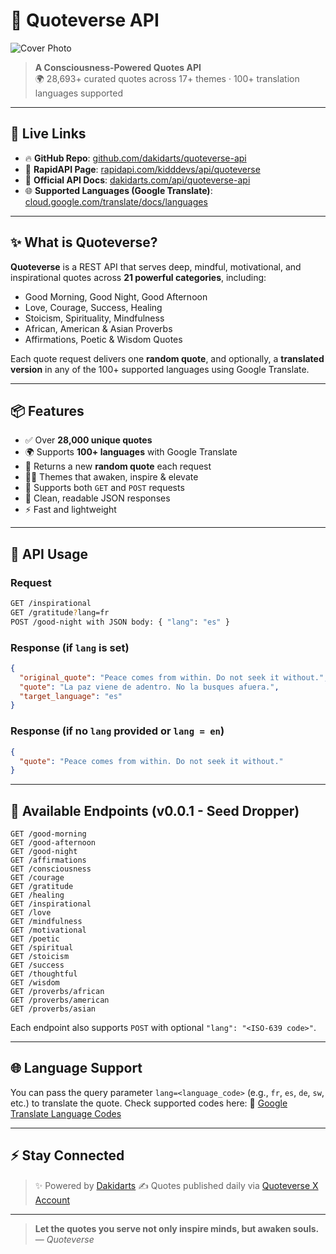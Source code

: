 # 🌌 Quoteverse API

![Cover Photo](https://res.cloudinary.com/ds64xs2lp/image/upload/v1752863761/Quoteverse_xekg7v.png)

> **A Consciousness-Powered Quotes API**  
> 🌍 28,693+ curated quotes across 17+ themes · 100+ translation languages supported

---

## 🔗 Live Links

- 🔥 **GitHub Repo**: [github.com/dakidarts/quoteverse-api](https://github.com/dakidarts/quoteverse-api)  
- 🚀 **RapidAPI Page**: [rapidapi.com/kidddevs/api/quoteverse](https://rapidapi.com/kidddevs/api/quoteverse)  
- 📖 **Official API Docs**: [dakidarts.com/api/quoteverse-api](https://dakidarts.com/api/quoteverse-api)  
- 🌐 **Supported Languages (Google Translate)**: [cloud.google.com/translate/docs/languages](https://cloud.google.com/translate/docs/languages)

---

## ✨ What is Quoteverse?

**Quoteverse** is a REST API that serves deep, mindful, motivational, and inspirational quotes across **21 powerful categories**, including:

- Good Morning, Good Night, Good Afternoon
- Love, Courage, Success, Healing
- Stoicism, Spirituality, Mindfulness
- African, American & Asian Proverbs
- Affirmations, Poetic & Wisdom Quotes

Each quote request delivers one **random quote**, and optionally, a **translated version** in any of the 100+ supported languages using Google Translate.

---

## 📦 Features

- ✅ Over **28,000 unique quotes**
- 🌍 Supports **100+ languages** with Google Translate
- 🔄 Returns a new **random quote** each request
- 🧘‍♂️ Themes that awaken, inspire & elevate
- 🧩 Supports both `GET` and `POST` requests
- 🧼 Clean, readable JSON responses
- ⚡ Fast and lightweight

---

## 🔧 API Usage

### Request

```bash
GET /inspirational
GET /gratitude?lang=fr
POST /good-night with JSON body: { "lang": "es" }
````

### Response (if `lang` is set)

```json
{
  "original_quote": "Peace comes from within. Do not seek it without.",
  "quote": "La paz viene de adentro. No la busques afuera.",
  "target_language": "es"
}
```

### Response (if no `lang` provided or `lang = en`)

```json
{
  "quote": "Peace comes from within. Do not seek it without."
}
```

---

## 🧠 Available Endpoints (v0.0.1 - Seed Dropper)

```
GET /good-morning
GET /good-afternoon
GET /good-night
GET /affirmations
GET /consciousness
GET /courage
GET /gratitude
GET /healing
GET /inspirational
GET /love
GET /mindfulness
GET /motivational
GET /poetic
GET /spiritual
GET /stoicism
GET /success
GET /thoughtful
GET /wisdom
GET /proverbs/african
GET /proverbs/american
GET /proverbs/asian
```

Each endpoint also supports `POST` with optional `"lang": "<ISO-639 code>"`.

---

## 🌐 Language Support

You can pass the query parameter `lang=<language_code>` (e.g., `fr`, `es`, `de`, `sw`, etc.) to translate the quote.
Check supported codes here:
🔗 [Google Translate Language Codes](https://cloud.google.com/translate/docs/languages)


---

## ⚡️ Stay Connected

> ✨ Powered by [Dakidarts](https://x.com/dakidarts)
> ✍️ Quotes published daily via [Quoteverse X Account](https://x.com/Quoteverse369)

---

> **Let the quotes you serve not only inspire minds, but awaken souls.**
> — *Quoteverse*
